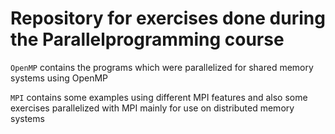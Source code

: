 # Repository for exercises done during the Parallelprogramming course

`OpenMP` contains the programs which were parallelized for shared memory systems using OpenMP

`MPI` contains some examples using different MPI features and also some exercises parallelized with MPI mainly for use on distributed memory systems

